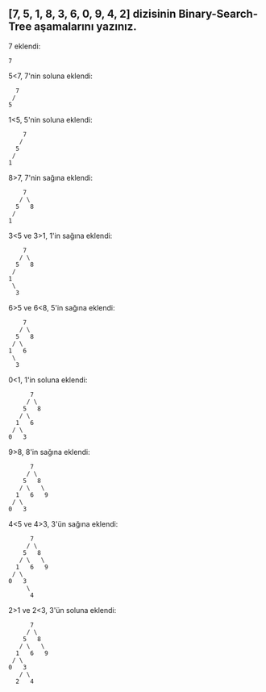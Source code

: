 ## [7, 5, 1, 8, 3, 6, 0, 9, 4, 2] dizisinin Binary-Search-Tree aşamalarını yazınız.
  7 eklendi:
    
    7
  5<7, 7'nin soluna eklendi:
    
      7
     /
    5
  1<5, 5'nin soluna eklendi:
  
        7
       /
      5
     /
    1
  8>7, 7'nin sağına eklendi:
  
        7
       / \
      5   8
     /
    1
  3<5 ve 3>1, 1'in sağına eklendi:
  
        7
       / \
      5   8
     /
    1
     \
      3
      
   6>5 ve 6<8, 5'in sağına eklendi:
  
        7
       / \
      5   8
     / \
    1   6
     \
      3
   0<1, 1'in soluna eklendi:
  
          7
         / \
        5   8
       / \
      1   6
     / \
    0   3
   9>8, 8'in sağına eklendi:
  
          7
         / \
        5   8
       / \   \
      1   6   9
     / \
    0   3
   4<5 ve 4>3, 3'ün sağına eklendi:
  
          7
         / \
        5   8
       / \   \
      1   6   9
     / \
    0   3
         \
          4
   2>1 ve 2<3, 3'ün soluna eklendi:
  
          7
         / \
        5   8
       / \   \
      1   6   9
     / \
    0   3
       / \
      2   4
  
    

